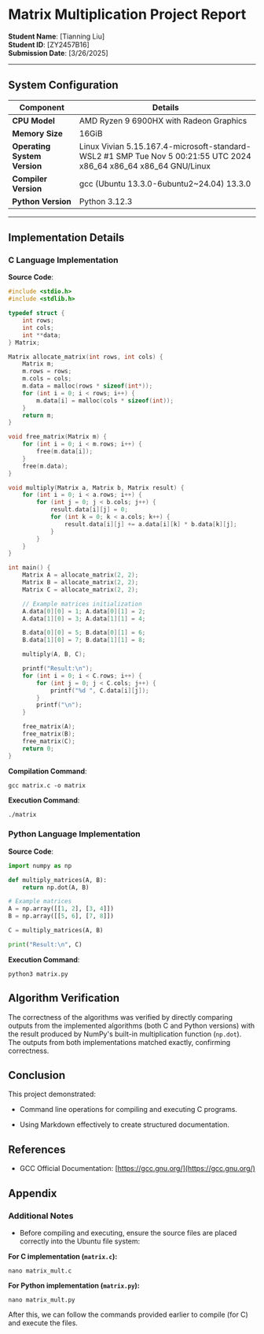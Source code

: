 ﻿
# Matrix Multiplication Project Report

**Student Name**: [Tianning Liu]  
**Student ID**: [ZY2457B16]  
**Submission Date**: [3/26/2025]

---

## System Configuration

| Component                    | Details                                   |
|------------------------------|-------------------------------------------|
| **CPU Model**                |  AMD Ryzen 9 6900HX with Radeon Graphics  |
| **Memory Size**              | 16GiB                                      |
| **Operating System Version** | Linux Vivian 5.15.167.4-microsoft-standard-WSL2 #1 SMP Tue Nov 5 00:21:55 UTC 2024 x86_64 x86_64 x86_64 GNU/Linux     |
| **Compiler Version**         | gcc (Ubuntu 13.3.0-6ubuntu2~24.04) 13.3.0 |
| **Python Version**           | Python 3.12.3                            |

---

## Implementation Details

### C Language Implementation

**Source Code**:

```c
#include <stdio.h>
#include <stdlib.h>

typedef struct {
    int rows;
    int cols;
    int **data;
} Matrix;

Matrix allocate_matrix(int rows, int cols) {
    Matrix m;
    m.rows = rows;
    m.cols = cols;
    m.data = malloc(rows * sizeof(int*));
    for (int i = 0; i < rows; i++) {
        m.data[i] = malloc(cols * sizeof(int));
    }
    return m;
}

void free_matrix(Matrix m) {
    for (int i = 0; i < m.rows; i++) {
        free(m.data[i]);
    }
    free(m.data);
}

void multiply(Matrix a, Matrix b, Matrix result) {
    for (int i = 0; i < a.rows; i++) {
        for (int j = 0; j < b.cols; j++) {
            result.data[i][j] = 0;
            for (int k = 0; k < a.cols; k++) {
                result.data[i][j] += a.data[i][k] * b.data[k][j];
            }
        }
    }
}

int main() {
    Matrix A = allocate_matrix(2, 2);
    Matrix B = allocate_matrix(2, 2);
    Matrix C = allocate_matrix(2, 2);

    // Example matrices initialization
    A.data[0][0] = 1; A.data[0][1] = 2;
    A.data[1][0] = 3; A.data[1][1] = 4;

    B.data[0][0] = 5; B.data[0][1] = 6;
    B.data[1][0] = 7; B.data[1][1] = 8;

    multiply(A, B, C);

    printf("Result:\n");
    for (int i = 0; i < C.rows; i++) {
        for (int j = 0; j < C.cols; j++) {
            printf("%d ", C.data[i][j]);
        }
        printf("\n");
    }

    free_matrix(A);
    free_matrix(B);
    free_matrix(C);
    return 0;
}
```
**Compilation Command**:
```
gcc matrix.c -o matrix
```
**Execution Command**:
```
./matrix
```
### Python Language Implementation

**Source Code**:
```python
import numpy as np

def multiply_matrices(A, B):
    return np.dot(A, B)

# Example matrices
A = np.array([[1, 2], [3, 4]])
B = np.array([[5, 6], [7, 8]])

C = multiply_matrices(A, B)

print("Result:\n", C)

```
**Execution Command**:
```
python3 matrix.py
```
## Algorithm Verification

The correctness of the algorithms was verified by directly comparing outputs from the implemented algorithms (both C and Python versions) with the result produced by NumPy's built-in multiplication function (`np.dot`). The outputs from both implementations matched exactly, confirming correctness.

## Conclusion

This project demonstrated:

-   Command line operations for compiling and executing C programs.
    
-   Using Markdown effectively to create structured documentation.
    
## References

-   GCC Official Documentation: [https://gcc.gnu.org/](https://gcc.gnu.org/)

## Appendix
### Additional Notes

-   Before compiling and executing, ensure the source files are placed correctly into the Ubuntu file system:
    
   **For C implementation (`matrix.c`):**
    
```
nano matrix_mult.c
```
 
   **For Python implementation (`matrix.py`):**
    
```
nano matrix_mult.py 
```
    
  After this, we can follow the commands provided earlier to compile (for C) and execute the files.
